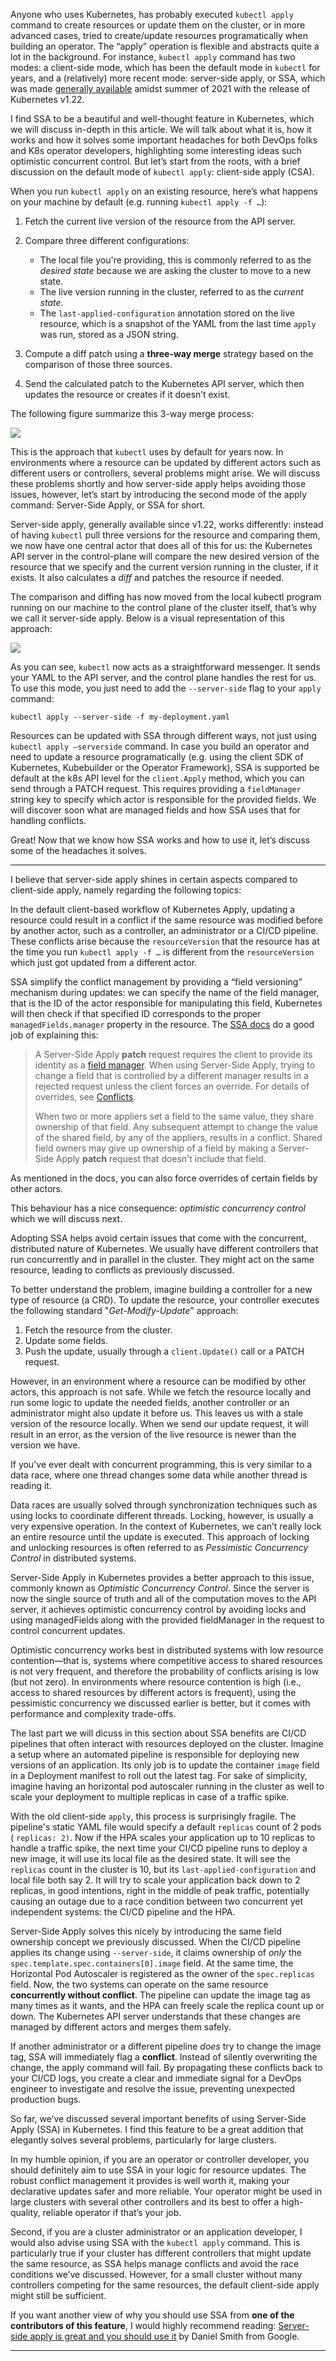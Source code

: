 Anyone who uses Kubernetes, has probably executed `kubectl apply` command to create resources or update them on the cluster, or in more advanced cases, tried to create/update resources programatically when building an operator. The “apply” operation is flexible and abstracts quite a lot in the background. For instance, `kubectl apply` command has two modes: a client-side mode, which has been the default mode in `kubectl` for years, and a (relatively) more recent mode: server-side apply, or SSA, which was made [generally available](https://kubernetes.io/blog/2021/08/04/kubernetes-1-22-release-announcement/) amidst summer of 2021 with the release of Kubernetes v1.22.

I find SSA to be a beautiful and well-thought feature in Kubernetes, which we will discuss in-depth in this article. We will talk about what it is, how it works and how it solves some important headaches for both DevOps folks and K8s operator developers, highlighting some interesting ideas such optimistic concurrent control. But let’s start from the roots, with a brief discussion on the default mode of `kubectl apply`: client-side apply (CSA).

When you run `kubectl apply` on an existing resource, here’s what happens on your machine by default (e.g. running `kubectl apply -f …`):

1. Fetch the current live version of the resource from the API server.
2. Compare three different configurations:

   * The local file you're providing, this is commonly referred to as the *desired state* because we are asking the cluster to move to a new state.
   * The live version running in the cluster, referred to as the *current state*.
   * The `last-applied-configuration` annotation stored on the live resource, which is a snapshot of the YAML from the last time `apply` was run, stored as a JSON string.
3. Compute a diff patch using a **three-way merge** strategy based on the comparison of those three sources.
4. Send the calculated patch to the Kubernetes API server, which then updates the resource or creates if it doesn’t exist.

The following figure summarize this 3-way merge process:

[![](https://substackcdn.com/image/fetch/$s_!PY0G!,w_1456,c_limit,f_auto,q_auto:good,fl_progressive:steep/https%3A%2F%2Fsubstack-post-media.s3.amazonaws.com%2Fpublic%2Fimages%2F9afa0205-f325-403c-afeb-c72ef5c3bf79_1427x542.png)](https://substackcdn.com/image/fetch/$s_!PY0G!,f_auto,q_auto:good,fl_progressive:steep/https%3A%2F%2Fsubstack-post-media.s3.amazonaws.com%2Fpublic%2Fimages%2F9afa0205-f325-403c-afeb-c72ef5c3bf79_1427x542.png)

This is the approach that `kubectl` uses by default for years now. In environments where a resource can be updated by different actors such as different users or controllers, several problems might arise. We will discuss these problems shortly and how server-side apply helps avoiding those issues, however, let’s start by introducing the second mode of the apply command: Server-Side Apply, or SSA for short.

Server-side apply, generally available since v1.22, works differently: instead of having `kubectl` pull three versions for the resource and comparing them, we now have one central actor that does all of this for us: the Kubernetes API server in the control-plane will compare the new desired version of the resource that we specify and the current version running in the cluster, if it exists. It also calculates a *diff* and patches the resource if needed.

The comparison and diffing has now moved from the local kubectl program running on our machine to the control plane of the cluster itself, that’s why we call it server-side apply. Below is a visual representation of this approach:

[![](https://substackcdn.com/image/fetch/$s_!7yrz!,w_1456,c_limit,f_auto,q_auto:good,fl_progressive:steep/https%3A%2F%2Fsubstack-post-media.s3.amazonaws.com%2Fpublic%2Fimages%2Ffd813a52-32dd-4cf2-a252-6a709af8c39d_1003x480.png)](https://substackcdn.com/image/fetch/$s_!7yrz!,f_auto,q_auto:good,fl_progressive:steep/https%3A%2F%2Fsubstack-post-media.s3.amazonaws.com%2Fpublic%2Fimages%2Ffd813a52-32dd-4cf2-a252-6a709af8c39d_1003x480.png)

As you can see, `kubectl` now acts as a straightforward messenger. It sends your YAML to the API server, and the control plane handles the rest for us. To use this mode, you just need to add the `--server-side` flag to your `apply` command:

`kubectl apply --server-side -f my-deployment.yaml`

Resources can be updated with SSA through different ways, not just using `kubectl apply —serverside` command. In case you build an operator and need to update a resource programatically (e.g. using the client SDK of Kubernetes, Kubebuilder or the Operator Framework), SSA is supported be default at the k8s API level for the `client.Apply` method, which you can send through a PATCH request. This requires providing a `fieldManager` string key to specify which actor is responsible for the provided fields. We will discover soon what are managed fields and how SSA uses that for handling conflicts.

Great! Now that we know how SSA works and how to use it, let’s discuss some of the headaches it solves.

---

I believe that server-side apply shines in certain aspects compared to client-side apply, namely regarding the following topics:

In the default client-based workflow of Kubernetes Apply, updating a resource could result in a conflict if the same resource was modified before by another actor, such as a controller, an administrator or a CI/CD pipeline. These conflicts arise because the `resourceVersion` that the resource has at the time you run `kubectl apply -f …` is different from the `resourceVersion` which just got updated from a different actor.

SSA simplify the conflict management by providing a “field versioning” mechanism during updates: we can specify the name of the field manager, that is the ID of the actor responsible for manipulating this field, Kubernetes will then check if that specified ID corresponds to the proper `managedFields.manager` property in the resource. The [SSA docs](https://kubernetes.io/docs/reference/using-api/server-side-apply/#field-management) do a good job of explaining this:

> A Server-Side Apply **patch** request requires the client to provide its identity as a [field manager](https://kubernetes.io/docs/reference/using-api/server-side-apply/#managers). When using Server-Side Apply, trying to change a field that is controlled by a different manager results in a rejected request unless the client forces an override. For details of overrides, see [Conflicts](https://kubernetes.io/docs/reference/using-api/server-side-apply/#conflicts).
>
> When two or more appliers set a field to the same value, they share ownership of that field. Any subsequent attempt to change the value of the shared field, by any of the appliers, results in a conflict. Shared field owners may give up ownership of a field by making a Server-Side Apply **patch** request that doesn't include that field.

As mentioned in the docs, you can also force overrides of certain fields by other actors.

This behaviour has a nice consequence: *optimistic concurrency control* which we will discuss next.

Adopting SSA helps avoid certain issues that come with the concurrent, distributed nature of Kubernetes. We usually have different controllers that run concurrently and in parallel in the cluster. They might act on the same resource, leading to conflicts as previously discussed.

To better understand the problem, imagine building a controller for a new type of resource (a CRD). To update the resource, your controller executes the following standard "*Get-Modify-Update*" approach:

1. Fetch the resource from the cluster.
2. Update some fields.
3. Push the update, usually through a `client.Update()` call or a PATCH request.

However, in an environment where a resource can be modified by other actors, this approach is not safe. While we fetch the resource locally and run some logic to update the needed fields, another controller or an administrator might also update it before us. This leaves us with a stale version of the resource locally. When we send our update request, it will result in an error, as the version of the live resource is newer than the version we have.

If you've ever dealt with concurrent programming, this is very similar to a data race, where one thread changes some data while another thread is reading it.

Data races are usually solved through synchronization techniques such as using locks to coordinate different threads. Locking, however, is usually a very expensive operation. In the context of Kubernetes, we can’t really lock an entire resource until the update is executed. This approach of locking and unlocking resources is often referred to as *Pessimistic Concurrency Control* in distributed systems.

Server-Side Apply in Kubernetes provides a better approach to this issue, commonly known as *Optimistic Concurrency Control*. Since the server is now the single source of truth and all of the computation moves to the API server, it achieves optimistic concurrency control by avoiding locks and using managedFields along with the provided fieldManager in the request to control concurrent updates.

Optimistic concurrency works best in distributed systems with low resource contention—that is, systems where competitive access to shared resources is not very frequent, and therefore the probability of conflicts arising is low (but not zero). In environments where resource contention is high (i.e., access to shared resources by different actors is frequent), using the pessimistic concurrency we discussed earlier is better, but it comes with performance and complexity trade-offs.

The last part we will dicuss in this section about SSA benefits are CI/CD pipelines that often interact with resources deployed on the cluster. Imagine a setup where an automated pipeline is responsible for deploying new versions of an application. Its only job is to update the container `image` field in a Deployment manifest to roll out the latest tag. For sake of simplicity, imagine having an horizontal pod autoscaler running in the cluster as well to scale your deployment to multiple replicas in case of a traffic spike.

With the old client-side `apply`, this process is surprisingly fragile. The pipeline's static YAML file would specify a default `replicas` count of 2 pods ( `replicas: 2)`. Now if the HPA scales your application up to 10 replicas to handle a traffic spike, the next time your CI/CD pipeline runs to deploy a new image, it will use its local file as the desired state. It will see the `replicas` count in the cluster is 10, but its `last-applied-configuration` and local file both say 2. It will try to scale your application back down to 2 replicas, in good intentions, right in the middle of peak traffic, potentially causing an outage due to a race condition between two concurrent yet independent systems: the CI/CD pipeline and the HPA.

Server-Side Apply solves this nicely by introducing the same field ownership concept we previously discussed. When the CI/CD pipeline applies its change using `--server-side`, it claims ownership of *only* the `spec.template.spec.containers[0].image` field. At the same time, the Horizontal Pod Autoscaler is registered as the owner of the `spec.replicas` field. Now, the two systems can operate on the same resource **concurrently without conflict**. The pipeline can update the image tag as many times as it wants, and the HPA can freely scale the replica count up or down. The Kubernetes API server understands that these changes are managed by different actors and merges them safely.

If another administrator or a different pipeline *does* try to change the image tag, SSA will immediately flag a **conflict**. Instead of silently overwriting the change, the apply command will fail. By propagating these conflicts back to your CI/CD logs, you create a clear and immediate signal for a DevOps engineer to investigate and resolve the issue, preventing unexpected production bugs.

So far, we’ve discussed several important benefits of using Server-Side Apply (SSA) in Kubernetes. I find this feature to be a great addition that elegantly solves several problems, particularly for large clusters.

In my humble opinion, if you are an operator or controller developer, you should definitely aim to use SSA in your logic for resource updates. The robust conflict management it provides is well worth it, making your declarative updates safer and more reliable. Your operator might be used in large clusters with several other controllers and its best to offer a high-quality, reliable operator if that’s your job.

Second, if you are a cluster administrator or an application developer, I would also advise using SSA with the `kubectl apply` command. This is particularly true if your cluster has different controllers that might update the same resource, as SSA helps manage conflicts and avoid the race conditions we’ve discussed. However, for a small cluster without many controllers competing for the same resources, the default client-side apply might still be sufficient.

If you want another view of why you should use SSA from **one of the contributors of this feature**, I would highly recommend reading: [Server-side apply is great and you should use it](https://kubernetes.io/blog/2022/10/20/advanced-server-side-apply/) by Daniel Smith from Google.

---
